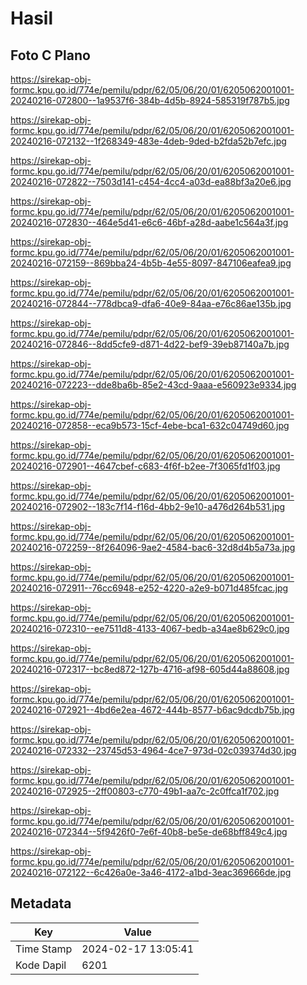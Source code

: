 # Hasil

## Foto C Plano

https://sirekap-obj-formc.kpu.go.id/774e/pemilu/pdpr/62/05/06/20/01/6205062001001-20240216-072800--1a9537f6-384b-4d5b-8924-585319f787b5.jpg

https://sirekap-obj-formc.kpu.go.id/774e/pemilu/pdpr/62/05/06/20/01/6205062001001-20240216-072132--1f268349-483e-4deb-9ded-b2fda52b7efc.jpg

https://sirekap-obj-formc.kpu.go.id/774e/pemilu/pdpr/62/05/06/20/01/6205062001001-20240216-072822--7503d141-c454-4cc4-a03d-ea88bf3a20e6.jpg

https://sirekap-obj-formc.kpu.go.id/774e/pemilu/pdpr/62/05/06/20/01/6205062001001-20240216-072830--464e5d41-e6c6-46bf-a28d-aabe1c564a3f.jpg

https://sirekap-obj-formc.kpu.go.id/774e/pemilu/pdpr/62/05/06/20/01/6205062001001-20240216-072159--869bba24-4b5b-4e55-8097-847106eafea9.jpg

https://sirekap-obj-formc.kpu.go.id/774e/pemilu/pdpr/62/05/06/20/01/6205062001001-20240216-072844--778dbca9-dfa6-40e9-84aa-e76c86ae135b.jpg

https://sirekap-obj-formc.kpu.go.id/774e/pemilu/pdpr/62/05/06/20/01/6205062001001-20240216-072846--8dd5cfe9-d871-4d22-bef9-39eb87140a7b.jpg

https://sirekap-obj-formc.kpu.go.id/774e/pemilu/pdpr/62/05/06/20/01/6205062001001-20240216-072223--dde8ba6b-85e2-43cd-9aaa-e560923e9334.jpg

https://sirekap-obj-formc.kpu.go.id/774e/pemilu/pdpr/62/05/06/20/01/6205062001001-20240216-072858--eca9b573-15cf-4ebe-bca1-632c04749d60.jpg

https://sirekap-obj-formc.kpu.go.id/774e/pemilu/pdpr/62/05/06/20/01/6205062001001-20240216-072901--4647cbef-c683-4f6f-b2ee-7f3065fd1f03.jpg

https://sirekap-obj-formc.kpu.go.id/774e/pemilu/pdpr/62/05/06/20/01/6205062001001-20240216-072902--183c7f14-f16d-4bb2-9e10-a476d264b531.jpg

https://sirekap-obj-formc.kpu.go.id/774e/pemilu/pdpr/62/05/06/20/01/6205062001001-20240216-072259--8f264096-9ae2-4584-bac6-32d8d4b5a73a.jpg

https://sirekap-obj-formc.kpu.go.id/774e/pemilu/pdpr/62/05/06/20/01/6205062001001-20240216-072911--76cc6948-e252-4220-a2e9-b071d485fcac.jpg

https://sirekap-obj-formc.kpu.go.id/774e/pemilu/pdpr/62/05/06/20/01/6205062001001-20240216-072310--ee7511d8-4133-4067-bedb-a34ae8b629c0.jpg

https://sirekap-obj-formc.kpu.go.id/774e/pemilu/pdpr/62/05/06/20/01/6205062001001-20240216-072317--bc8ed872-127b-4716-af98-605d44a88608.jpg

https://sirekap-obj-formc.kpu.go.id/774e/pemilu/pdpr/62/05/06/20/01/6205062001001-20240216-072921--4bd6e2ea-4672-444b-8577-b6ac9dcdb75b.jpg

https://sirekap-obj-formc.kpu.go.id/774e/pemilu/pdpr/62/05/06/20/01/6205062001001-20240216-072332--23745d53-4964-4ce7-973d-02c039374d30.jpg

https://sirekap-obj-formc.kpu.go.id/774e/pemilu/pdpr/62/05/06/20/01/6205062001001-20240216-072925--2ff00803-c770-49b1-aa7c-2c0ffca1f702.jpg

https://sirekap-obj-formc.kpu.go.id/774e/pemilu/pdpr/62/05/06/20/01/6205062001001-20240216-072344--5f9426f0-7e6f-40b8-be5e-de68bff849c4.jpg

https://sirekap-obj-formc.kpu.go.id/774e/pemilu/pdpr/62/05/06/20/01/6205062001001-20240216-072122--6c426a0e-3a46-4172-a1bd-3eac369666de.jpg


## Metadata

| Key        | Value               |
| ---------- | ------------------- |
| Time Stamp | 2024-02-17 13:05:41 |
| Kode Dapil | 6201                |



